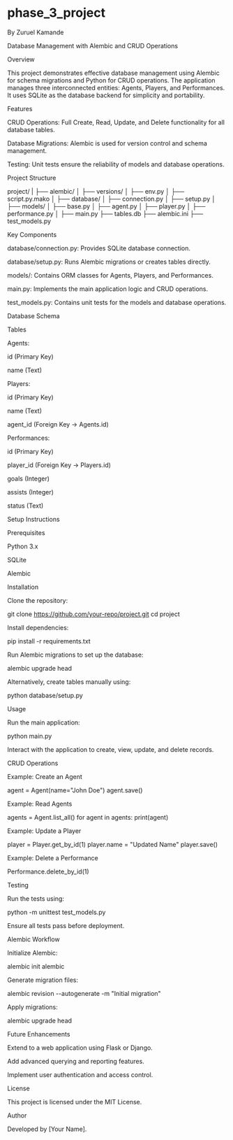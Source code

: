 # phase_3_project
By Zuruel Kamande

Database Management with Alembic and CRUD Operations

Overview

This project demonstrates effective database management using Alembic for schema migrations and Python for CRUD operations. The application manages three interconnected entities: Agents, Players, and Performances. It uses SQLite as the database backend for simplicity and portability.

Features

CRUD Operations: Full Create, Read, Update, and Delete functionality for all database tables.

Database Migrations: Alembic is used for version control and schema management.

Testing: Unit tests ensure the reliability of models and database operations.

Project Structure

project/
|
├── alembic/
│   ├── versions/
│   ├── env.py
│   ├── script.py.mako
│
├── database/
│   ├── connection.py
│   ├── setup.py
│
├── models/
│   ├── base.py
│   ├── agent.py
│   ├── player.py
│   ├── performance.py
│
├── main.py
├── tables.db
├── alembic.ini
├── test_models.py

Key Components

database/connection.py: Provides SQLite database connection.

database/setup.py: Runs Alembic migrations or creates tables directly.

models/: Contains ORM classes for Agents, Players, and Performances.

main.py: Implements the main application logic and CRUD operations.

test_models.py: Contains unit tests for the models and database operations.

Database Schema

Tables

Agents:

id (Primary Key)

name (Text)

Players:

id (Primary Key)

name (Text)

agent_id (Foreign Key -> Agents.id)

Performances:

id (Primary Key)

player_id (Foreign Key -> Players.id)

goals (Integer)

assists (Integer)

status (Text)

Setup Instructions

Prerequisites

Python 3.x

SQLite

Alembic

Installation

Clone the repository:

git clone https://github.com/your-repo/project.git
cd project

Install dependencies:

pip install -r requirements.txt

Run Alembic migrations to set up the database:

alembic upgrade head

Alternatively, create tables manually using:

python database/setup.py

Usage

Run the main application:

python main.py

Interact with the application to create, view, update, and delete records.

CRUD Operations

Example: Create an Agent

agent = Agent(name="John Doe")
agent.save()

Example: Read Agents

agents = Agent.list_all()
for agent in agents:
    print(agent)

Example: Update a Player

player = Player.get_by_id(1)
player.name = "Updated Name"
player.save()

Example: Delete a Performance

Performance.delete_by_id(1)

Testing

Run the tests using:

python -m unittest test_models.py

Ensure all tests pass before deployment.

Alembic Workflow

Initialize Alembic:

alembic init alembic

Generate migration files:

alembic revision --autogenerate -m "Initial migration"

Apply migrations:

alembic upgrade head

Future Enhancements

Extend to a web application using Flask or Django.

Add advanced querying and reporting features.

Implement user authentication and access control.

License

This project is licensed under the MIT License.

Author

Developed by [Your Name].
